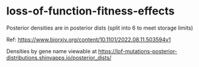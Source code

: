 # loss-of-function-fitness-effects

Posterior densities are in posterior dists (split into 6 to meet storage limits)

Ref: https://www.biorxiv.org/content/10.1101/2022.08.11.503594v1

Densities by gene name viewable at https://lof-mutations-posterior-distributions.shinyapps.io/posterior_dists/

